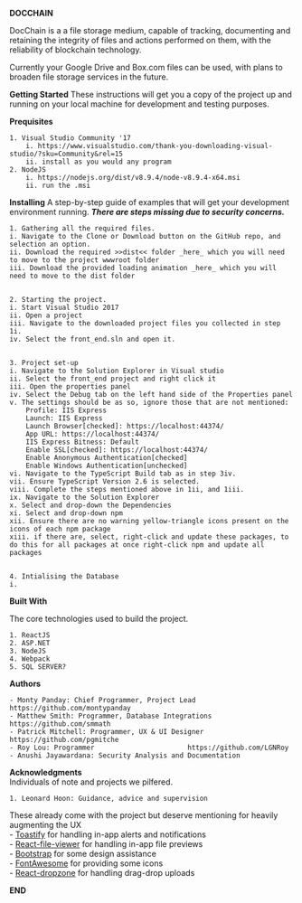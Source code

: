 __DOCCHAIN__

DocChain is a a file storage medium, capable of tracking, documenting and retaining the integrity of files and actions performed on them, with the reliability of blockchain technology.

Currently your Google Drive and Box.com files can be used, with plans to broaden file storage services in the future.

__Getting Started__
These instructions will get you a copy of the project up and running on your local machine for development and testing purposes. 

__Prequisites__

	1. Visual Studio Community '17
		i. https://www.visualstudio.com/thank-you-downloading-visual-studio/?sku=Community&rel=15
		ii. install as you would any program
	2. NodeJS
		i. https://nodejs.org/dist/v8.9.4/node-v8.9.4-x64.msi
		ii. run the .msi
	
__Installing__
A step-by-step guide of examples that will get your development environment running. __*There are steps missing due to security concerns.*__

	1. Gathering all the required files.  
	i. Navigate to the Clone or Download button on the GitHub repo, and selection an option.  
	ii. Download the required >>dist<< folder _here_ which you will need to move to the project wwwroot folder  
	iii. Download the provided loading animation _here_ which you will need to move to the dist folder  
	
	
	2. Starting the project.  
	i. Start Visual Studio 2017  
	ii. Open a project  
	iii. Navigate to the downloaded project files you collected in step 1i.   
	iv. Select the front_end.sln and open it.  
	
	
	3. Project set-up  
	i. Navigate to the Solution Explorer in Visual studio  
	ii. Select the front_end project and right click it  
	iii. Open the properties panel  
	iv. Select the Debug tab on the left hand side of the Properties panel  
	v. The settings should be as so, ignore those that are not mentioned:  
		Profile: IIS Express  
		Launch: IIS Express  
		Launch Browser[checked]: https://localhost:44374/  
		App URL: https://localhost:44374/  
		IIS Express Bitness: Default  
		Enable SSL[checked]: https://localhost:44374/  
		Enable Anonymous Authentication[checked]  
		Enable Windows Authentication[unchecked]  
	vi. Navigate to the TypeScript Build tab as in step 3iv.  
	vii. Ensure TypeScript Version 2.6 is selected.  
	viii. Complete the steps mentioned above in 1ii, and 1iii.  
	ix. Navigate to the Solution Explorer  
	x. Select and drop-down the Dependencies    
	xi. Select and drop-down npm  
	xii. Ensure there are no warning yellow-triangle icons present on the icons of each npm package  
	xiii. if there are, select, right-click and update these packages, to do this for all packages at once right-click npm and update all packages  
	
	
	4. Intialising the Database  
	i.  

	
__Built With__

The core technologies used to build the project.

	1. ReactJS
	2. ASP.NET
	3. NodeJS
	4. Webpack
	5. SQL SERVER?

__Authors__

	- Monty Panday: Chief Programmer, Project Lead 			https://github.com/montypanday
	- Matthew Smith: Programmer, Database Integrations		https://github.com/smmath
	- Patrick Mitchell: Programmer, UX & UI Designer		https://github.com/pgmitche
	- Roy Lou: Programmer						https://github.com/LGNRoy			
	- Anushi Jayawardana: Security Analysis and Documentation
	
__Acknowledgments__  
Individuals of note and projects we pilfered.

	1. Leonard Hoon: Guidance, advice and supervision

These already come with the project but deserve mentioning for heavily augmenting the UX  
	- [Toastify](https://www.npmjs.com/package/react-toastify) for handling in-app alerts and notifications  
	- [React-file-viewer](https://www.npmjs.com/package/react-file-viewer) for handling in-app file previews  
	- [Bootstrap](https://www.npmjs.com/package/react-bootstrap) for some design assistance  
	- [FontAwesome](https://www.npmjs.com/package/font-awesome) for providing some icons  
	- [React-dropzone](https://www.npmjs.com/package/react-dropzone) for handling drag-drop uploads  

__END__ 
